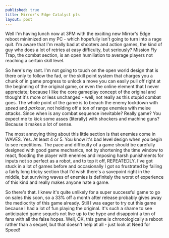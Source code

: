 ```yaml
---
published: true
title: Mirror's Edge Catalyst pls
layout: post
---
```

Well I'm having lunch now at 3PM with the exciting new Mirror's Edge reboot minimized on my PC - which hopefully isn't going to turn into a rage quit. I'm aware that I'm really bad at shooters and action games, the kind of guy who does a lot of retries at easy difficulty, but seriously? Mission Fly Trap, the combat section, is an open humiliation to average players not reaching a certain skill level.

So here's my rant. I'm not going to touch on the open world design that is there only to follow the fad, or the skill point system that charges you a chunk of in game progress to unlock a move you can easily pull off right at the beginning of the original game, or even the online element that I never appreciate; because I like the core gameplay concept of the original and thought it's more or less unchanged - well, not really as this stupid combat goes. The whole point of the game is to breach the enemy lockdown with *speed* and *parkour*, not holding off a ton of range enemies with melee attacks. Since when is any combat sequence inevitable? Really game? You expect me to kick some asses (literally) with shockers and machine guns? Because it makes a lot of sense.

The most annoying thing about this little section is that enemies come in WAVES. Yes. At least 4 or 5. You know it's bad level design when you begin to see repetitions. The pace and difficulty of a game should be carefully designed with good game mechanics, not by shortening the time window to react, flooding the player with enemies and imposing harsh punishments for inputs not so perfect as a robot, and to top it off, REPEATEDLY. I've got stuck in a lot of games before and occasionally I got so frustrated by failing a fairly long tricky section that I'd wish there's a savepoint right in the middle, but surviving waves of enemies is definitely the worst of experience of this kind and really makes anyone hate a game.

So there's that. I knew it's quite unlikely for a super successful game to go on sales this soon, so a 33% off a month after release probably gives away the mediocrity of this game already. Still I was eager to try out this game because I had a lot of fun playing the original. It's such a shame to see anticipated game sequels not live up to the hype and disappoint a ton of fans with all the false hopes. Well, OK, this game is chronologically a reboot rather than a sequel, but that doesn't help at all - just look at Need for Speed!